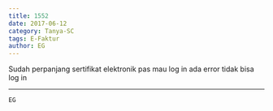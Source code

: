 ```yaml
---
title: 1552
date: 2017-06-12
category: Tanya-SC
tags: E-Faktur
author: EG
---
```


Sudah perpanjang sertifikat elektronik pas mau log in ada error tidak bisa log in

---



`EG`
